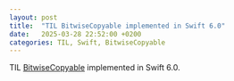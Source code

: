 ```yaml
---
layout: post
title:  "TIL BitwiseCopyable implemented in Swift 6.0"
date:   2025-03-28 22:52:00 +0200
categories: TIL, Swift, BitwiseCopyable
---
```

TIL [BitwiseCopyable](https://github.com/swiftlang/swift-evolution/blob/main/proposals/0426-bitwise-copyable.md)  implemented in Swift 6.0.
